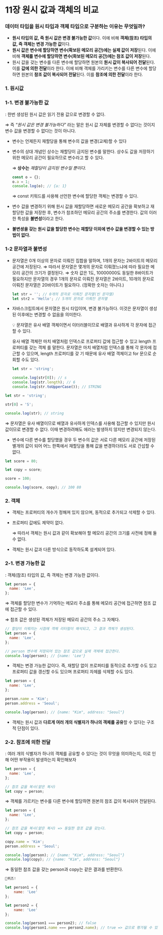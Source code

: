 # 11장 원시 값과 객체의 비교

### 데이터 타입을 원시 타입과 객체 타입으로 구분하는 이유는 무엇일까?

- **원시 타입의 값, 즉 원시 값은 변경 불가능한 값**이다. 이에 비해 **객체(참조) 타입의 값, 즉 객체는 변경 가능한 값**이다.
- **원시 값은 변수에 할당하면 변수(확보된 메모리 공간)에는 실제 값이 저장**된다. 이에 비해 **객체를 변수에 할당하면 변수(화보된 메모리 공간)에는 참조 값이 저장**된다.
- 원시 값을 갖는 변수를 다른 변수에 할당하면 원본의 **원시 값이 복사되어 전달**된다. 이를 **값에 의한 전달**이라 한다. 이에 비해 객체를 가리키는 변수를 다른 변수에 할당하면 원본의 **참조 값이 복사되어 전달**된다. 이를 **참조에 의한 전달**이라 한다.

### 1. 원시값

### 1-1. 변경 불가능한 값

: 한번 생성된 원시 값은 읽기 전용 값으로 변경할 수 없다.

⇒ 즉 _“원시 값은 변경 불가능하다”_ 라는 말은 원시 값 자체를 변경할 수 없다는 것이지 변수 값을 변경할 수 없다는 것이 아니다.

- 변수는 언제든지 재할당을 통해 변수의 값을 변경(교체)할 수 있다
- 변수의 상대 개념인 상수는 재할당이 금지된 변수를 말한다. 상수도 값을 저장하기 위한 메모리 공간이 필요하므로 변수라고 할 수 있다.

  ⇒ **상수는** _재할당이 금지된 변수일 뿐이다._

  ```jsx
  const o = {};
  o.a = 1;
  console.log(o); // {a: 1}
  ```

  ⇒ const 키워드를 사용해 선언한 변수에 할당한 객체는 변경할 수 있다.

- 변수 값을 변경하기 위해 원시 값을 재할당하면 새로운 메모리 공간을 확보하고 재할당한 값을 저장한 후, 변수가 참조하던 메모리 공간의 주소를 변경한다. 값의 이러한 특성을 **불변성**이라고 한다.
- **불변셩을 갖는 원시 값을 할당한 변수는 재할당 이외에 변수 값을 변경할 수 있는 방법이 없다.**

### 1-2 문자열과 불변성

- 문자열은 0개 이상의 문자로 이뤄진 집합을 말하며, 1개의 문자는 2바이트의 메모리 공간에 저장된다.
  ⇒ 따라서 문자열은 몇개의 문자로 이뤄졌느냐에 따라 필요한 메모리 공간의 크기가 결정된다.
  ⇒ 숫자 값은 1도, 10000000도 동일한 8바이트가 필요하지만 문자열의 경우 1개의 문자로 이뤄진 문자열은 2바이트, 10개의 문자로 이뤄진 문자열은 20바이트가 필요하다. (정확한 숫자는 아니다.)
  ```jsx
  let str = ''; // 0개의 문자로 이뤄진 문자열(빈 문자열)
  let str2 = 'Hello'; // 5개의 문자로 이뤄진 문자열
  ```
- 자바스크립트에서 문자열은 원시 타입이며, 변경 불가능하다. 이것은 문자열이 생성된 이후에는 변경할 수 없음을 의미한다.
    <aside>
    💡 문자열은 유사 배열 객체이면서 이터러블이므로 배열과 유사하게 각 문자에 접근할 수 있다.
    
    유사 배열 객체란 마치 배열처럼 인덱스로 프로퍼티 값에 접근할 수 있고 length 프로퍼티를 갖는 객체
    를 말한다. 문자열은 마치 배열처럼 인덱스를 통해 각 문자에 접근할 수 있으며, length 프로퍼티를 갖
    기 때문에 유사 배열 객체이고 for 문으로 순회할 수도 있다.
    
    ```jsx
    let str = 'string';
    
    console.log(str[0]); // s
    console.log(str.length); // 6
    console.log(str.toUpperCase()); // STRING
    ```
    
    </aside>


```jsx
let str = 'string';

str[0] = 'S';

console.log(str); // string
```

⇒ 문자열은 유사 배열이므로 배열과 유사하게 인덱스를 사용해 접근할 수 있지만 원시 값이므로 변경할 수 없다. 이때 변경하려해도 에러는 발생하지 않지만 변경되지 않는다.

- 변수에 다른 변수를 할당했을 경우 두 변수의 값은 서로 다른 메모리 공간에 저장된 별개의 값이 되어 어느 한쪽에서 재할당을 통해 값을 변경하더라도 서로 간섭할 수 없다.

```jsx
let score = 80;

let copy = score;

score = 100;

console.log(score, copy); // 100 80
```

### 2. 객체

- 객체는 프로퍼티의 개수가 정해져 있지 않으며, 동적으로 추가되고 삭제할 수 있다.
- 프로퍼티 값에도 제약이 없다.

  ⇒ 따라서 객체는 원시 값과 같이 확보해야 할 메모리 공간의 크기를 사전에 정해 둘 수 없다.

- 객체는 원시 값과 다른 방식으로 동작하도록 설계되어 있다.

### 2-1. 변경 가능한 값

: 객체(참조) 타입의 값, 즉 객체는 변경 가능한 값이다.

```jsx
let person = {
  name: 'Lee',
};
```

⇒ 객체를 할당한 변수가 기억하는 메모리 주소를 통해 메모리 공간에 접근하면 참조 값에 접근할 수 있다.

⇒ 참조 값은 생성된 객체가 저장된 메모리 공간의 주소 그 자체다.

```jsx
// 할당이 이뤄지는 시점에 객체 리터럴이 해석되고, 그 결과 객체가 생성된다.
let person = {
  name: 'Lee',
};

// person 변수에 저정되어 있는 참조 값으로 실제 객체에 접근한다.
console.log(person); // {name: 'Lee'}
```

- 객체는 변경 가능한 값이다. 즉, 재할당 없이 프로퍼티를 동적으로 추가할 수도 있고 프로퍼티 값을 갱신할 수도 있으며 프로퍼티 자체를 삭제할 수도 있다.

```jsx
let person = {
  name: 'Lee',
};

person.name = 'Kim';
person.address = 'Seoul';

console.log(person); // {name: "Kim", address: "Seoul"}
```

- 객체는 원시 값과 **다르게 여러 개의 식별자가 하나의 객체를 공유**할 수 있다는 구조적 단점이 있다.

### 2-2. 참조에 의한 전달

: 여러 개의 식별자가 하나의 객체를 공유할 수 있다는 것이 무엇을 의미하는지, 이로 인해 어떤 부작용이 발생하는지 확인해보자

```jsx
let person = {
  name: 'Lee',
};

// 참조 값을 복사(얕은 복사)
let copy = person;
```

⇒ 객체를 가르키는 변수를 다른 변수에 할당하면 원본의 참조 값이 복사되어 전달된다.

```jsx
let person = {
  name: 'Lee',
};

// 참조 값을 복사(얕은 복사) => 동일한 참조 값을 갖는다.
let copy = person;

copy.name = 'Kim';
person.address = 'Seoul';

console.log(person); // {name: "Kim", address: "Seoul"}
console.log(copy); // {name: "Kim", address: "Seoul"}
```

⇒ 동일한 참조 값을 갖는 person과 copy는 같은 결과를 반환한다.

```jsx
🤔퀴즈!

let person1 = {
	name: 'Lee'
};

let person2 = {
	name: 'Lee'
};

console.log(person1 === person2); // false
console.log(person1.name === person2.name); // true => 값으로 평가될 수 있느 표현식이기 때문에
```
